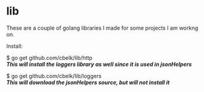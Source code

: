 # lib

These are a couple of golang libraries I made for some projects I am workng on.

Install:
  
  $ go get github.com/cbelk/lib/http          
  ***This will install the loggers library as well since it is used in jsonHelpers***
  
  $ go get github.com/cbelk/lib/loggers       
  ***This will download the jsonHelpers source, but will not install it***
